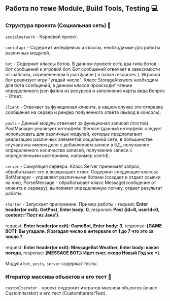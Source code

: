 ## Работа по теме Module, Build Tools, Testing  :computer:

### Структура проекта (Социальная сеть) :speech_balloon:

`socialnetwork` - Корневой проект.</br></br>
`socialapi` - Содержит интерфейсы и классы, необходимые для работы различных модулей.</br></br>
`bot` - Содержит классы ботов. В данном проекте есть два типа ботов - бот сообщений и
игровой бот. Бот сообщений отвечает в зависимости от шаблона, определенном в json файле
( в папке resources ). Игровой бот реализует игру "угадай число". Класс StorageAnswers
необходим для бота сообщений, в данном классе происходит чтение определенного json файла
из ресурсов и заполнение карты вида Вопрос - Ответ.</br></br>
`client` - Отвечает за функционал клиента, в нашем случае это отправка сообщения
на сервер и рендер полученного ответа (вывод в консоль).</br></br>
`posts` - Данный модуль отвечает за функционал записей (постов). PostManager реализует
интерфейс IService (данный интерфейс следует использовать для различных модулей, которые
предполагают реализацию различных элементов социльной сети, в большинстве случаев
мы имеем дело с добавлением записи в БД, получаение определенного количества записей,
получаение записи с определенными кретериями, например userId).</br></br>
`server` - Симуляция сервера. Класс Server принимает запрос, обрабатывает его и возвращает ответ. Содержит
следующие классы: BotManager - управляет различными ботами (создает и отдает ссылки на них),
ParseMessage - обрабатывает класс Message(сообщение от клиента к серверу), выполняет
определенную логику, отдает результат работы.</br></br>
`starter` - Запускает приложение. Пример работы - request: **Enter header(or exit): GetPost, Enter body: 0**, 
response: **Post {id=8, userId=0, content='Пост из Java'}**.</br></br>
request: **Enter header(or exit): GameBot, Enter body: 3**,
response: **[GAME BOT]: Вы угадали.  Я загадал число в интервале от 1 до 7 что это за число ?**.</br></br>
request: **Enter header(or exit): MessageBot Weather, Enter body: какая погода**,
response: **[MESSAGE BOT]: Идет снег, скоро Новый Год же =)**.</br></br>
Модули `bot`, `posts`, `server` содержат тесты.
### Итератор массива объектов и его тест :hammer:
`customIterator` - проект содержит итератор массива объектов (класс CustomIterator) и его
тест (CustomIteratorTest).





